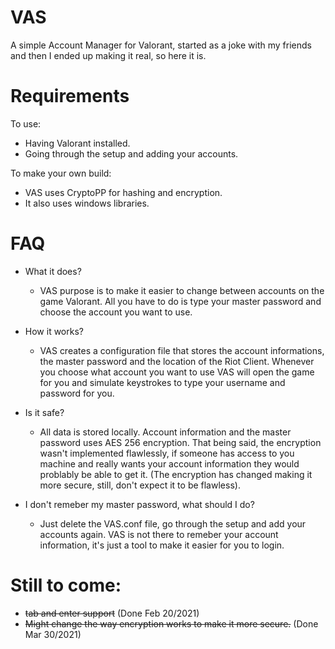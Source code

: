 # VAS
A simple Account Manager for Valorant, started as a joke with my friends and then I ended up making it real, so here it is.

# Requirements
To use:
* Having Valorant installed.
* Going through the setup and adding your accounts.

To make your own build:
* VAS uses CryptoPP for hashing and encryption.
* It also uses windows libraries.

# FAQ
* What it does?
  * VAS purpose is to make it easier to change between accounts on the game Valorant. All you have to do is type your master password and choose the account you want to use.

* How it works?
  * VAS creates a configuration file that stores the account informations, the master password and the location of the Riot Client. Whenever you choose what account you want to use VAS will open the game for you and simulate keystrokes to type your username and password for you.

* Is it safe?
  * All data is stored locally. Account information and the master password uses AES 256 encryption. That being said, the encryption wasn't implemented flawlessly, if someone has access to you machine and really wants your account information they would problably be able to get it. (The encryption has changed making it more secure, still, don't expect it to be flawless).

* I don't remeber my master password, what should I do?
  * Just delete the VAS.conf file, go through the setup and add your accounts again. VAS is not there to remeber your account information, it's just a tool to make it easier for you to login.

# Still to come:
* ~~tab and enter support~~ (Done Feb 20/2021)
* ~~Might change the way encryption works to make it more secure.~~ (Done Mar 30/2021)
